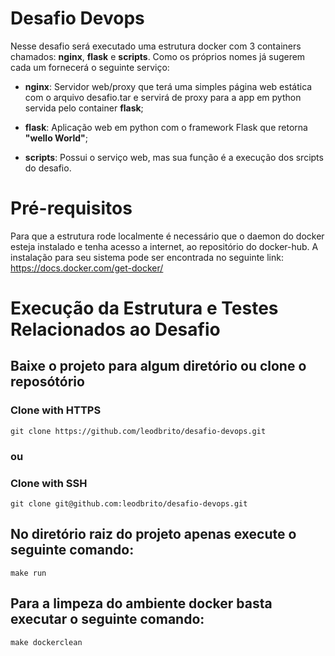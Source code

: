 # Desafio Devops
Nesse desafio será executado uma estrutura docker com 3 containers chamados: **nginx**, **flask** e **scripts**. Como os próprios nomes já sugerem cada um fornecerá o seguinte serviço:
* __nginx__:
Servidor web/proxy que terá uma simples página web estática com o arquivo desafio.tar e servirá de proxy para a app em python servida pelo container **flask**;

* __flask__:
Aplicação web em python com o framework Flask que retorna **"wello World"**;

* __scripts__:
Possui o serviço web, mas sua função é a execução dos srcipts do desafio.

# Pré-requisitos
Para que a estrutura rode localmente é necessário que o daemon do docker esteja instalado e tenha acesso a internet, ao repositório do docker-hub. A instalação para seu sistema pode ser encontrada no seguinte link: https://docs.docker.com/get-docker/

# Execução da Estrutura e Testes Relacionados ao Desafio

## Baixe o projeto para algum diretório ou clone o reposótório
### Clone with HTTPS
```
git clone https://github.com/leodbrito/desafio-devops.git
```
### ou
### Clone with SSH
```
git clone git@github.com:leodbrito/desafio-devops.git
```

## No diretório raiz do projeto apenas execute o seguinte comando:
```
make run
```

## Para a limpeza do ambiente docker basta executar o seguinte comando:
```
make dockerclean
```
